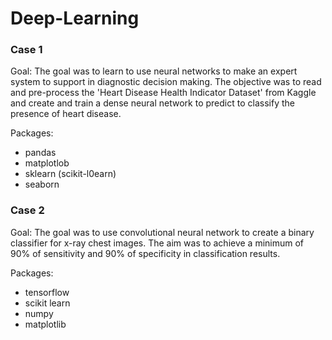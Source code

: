 # Deep-Learning

### Case 1

Goal: The goal was to learn to use neural networks to make an expert system to support in diagnostic decision making.
The objective was to read and pre-process the 'Heart Disease Health Indicator Dataset' from Kaggle and create and train
a dense neural network to predict to classify the presence of heart disease.

Packages:
* pandas
* matplotlob
* sklearn (scikit-l0earn)
* seaborn

### Case 2
Goal: The goal was to use convolutional neural network to create a binary classifier for x-ray chest images.
The aim was to achieve a minimum of 90% of sensitivity and 90% of specificity in classification results.

Packages:
* tensorflow
* scikit learn
* numpy
* matplotlib

